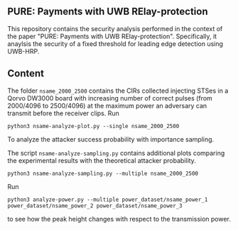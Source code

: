 ## PURE: Payments with UWB RElay-protection
This repository contains the security analysis performed in the context of the paper "PURE: Payments with UWB RElay-protection". Specifically, it anaylsis the security of a fixed threshold for leading edge detection using UWB-HRP.

## Content

The folder `nsame_2000_2500` contains the CIRs collected injecting STSes in a Qorvo DW3000 board with increasing number of correct pulses (from 2000/4096 to 2500/4096) at the maximum power an adversary can transmit before the receiver clips. 
Run 
```
python3 nsame-analyze-plot.py --single nsame_2000_2500
```
To analyze the attacker success probability with importance sampling.

The script `nsame-analyze-sampling.py` contains additional plots comparing the experimental results with the theoretical attacker probability.
```
python3 nsame-analyze-sampling.py --multiple nsame_2000_2500
```

Run 
```
python3 analyze-power.py --multiple power_dataset/nsame_power_1 power_dataset/nsame_power_2 power_dataset/nsame_power_3
```
to see how the peak height changes with respect to the transmission power.
